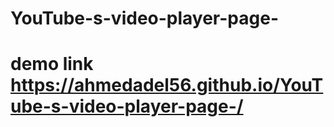# YouTube-s-video-player-page-
# demo link https://ahmedadel56.github.io/YouTube-s-video-player-page-/
